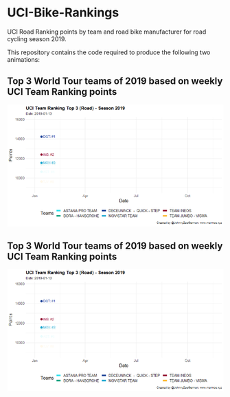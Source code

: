 # UCI-Bike-Rankings
UCI Road Ranking points by team and road bike manufacturer for road cycling season 2019.

This repository contains the code required to produce the following two animations:

## Top 3 World Tour teams of 2019 based on weekly UCI Team Ranking points
![](top3anim.gif)

## Top 3 World Tour teams of 2019 based on weekly UCI Team Ranking points
![](top3anim.gif)
